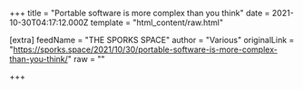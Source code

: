 
+++
title = "Portable software is more complex than you think"
date = 2021-10-30T04:17:12.000Z
template = "html_content/raw.html"

[extra]
feedName = "THE SPORKS SPACE"
author = "Various"
originalLink = "https://sporks.space/2021/10/30/portable-software-is-more-complex-than-you-think/"
raw = ""

+++

